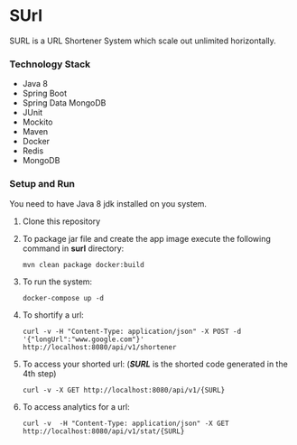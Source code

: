 # SUrl
SURL is a URL Shortener System which scale out unlimited horizontally.

### Technology Stack

* Java 8
* Spring Boot
* Spring Data MongoDB
* JUnit
* Mockito
* Maven
* Docker
* Redis
* MongoDB

### Setup and Run

You need to have Java 8 jdk installed on you system.

1. Clone this repository
2. To package jar file and create the app image execute the following command in **surl** directory:
    ```
    mvn clean package docker:build
    ```
3. To run the system:

    ```
    docker-compose up -d 
    ```

4. To shortify a url:

    ```
    curl -v -H "Content-Type: application/json" -X POST -d '{"longUrl":"www.google.com"}' http://localhost:8080/api/v1/shortener
    ``` 
5. To access your shorted url: (***SURL*** is the shorted code generated in the 4th step)
    ```
    curl -v -X GET http://localhost:8080/api/v1/{SURL}
    ```
6. To access analytics for a url:

    ```
    curl -v  -H "Content-Type: application/json" -X GET http://localhost:8080/api/v1/stat/{SURL}
    ```